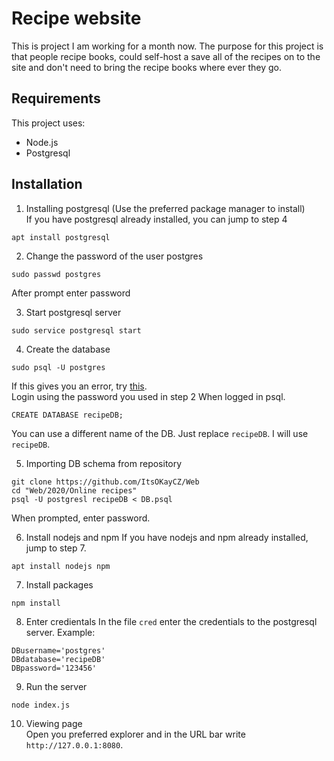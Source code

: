 # Recipe website
This is project I am working for a month now.
The purpose for this project is that people recipe books, could self-host a save all of the recipes on to the site and don't need to bring the recipe books where ever they go.

## Requirements
This project uses:
- Node.js
- Postgresql

## Installation
1. Installing postgresql (Use the preferred package manager to install)  
If you have postgresql already installed, you can jump to step 4
```
apt install postgresql
```

2. Change the password of the user postgres
```
sudo passwd postgres
```
After prompt enter password

3. Start postgresql server
```
sudo service postgresql start
```

4. Create the database
```
sudo psql -U postgres
```
If this gives you an error, try [this](https://stackoverflow.com/a/26735105).  
Login using the password you used in step 2
When logged in psql.
```
CREATE DATABASE recipeDB;
```
You can use a different name of the DB. Just replace `recipeDB`. I will use `recipeDB`.

5. Importing DB schema from repository
```
git clone https://github.com/ItsOKayCZ/Web
cd "Web/2020/Online recipes"
psql -U postgresl recipeDB < DB.psql
```
When prompted, enter password.

6. Install nodejs and npm
If you have nodejs and npm already installed, jump to step 7.
```
apt install nodejs npm
```

7. Install packages
```
npm install
```

8. Enter credientals
In the file `cred` enter the credentials to the postgresql server.
Example:
```
DBusername='postgres'
DBdatabase='recipeDB'
DBpassword='123456'
```

9. Run the server
```
node index.js
```

10. Viewing page  
Open you preferred explorer and in the URL bar write `http://127.0.0.1:8080`.

